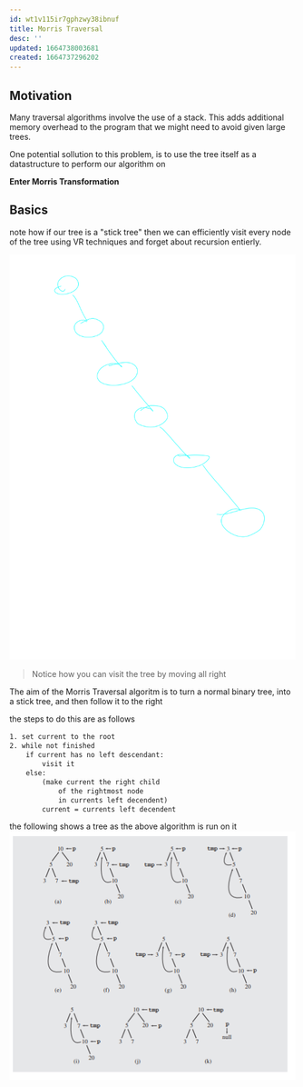 ```yaml
---
id: wt1v115ir7gphzwy38ibnuf
title: Morris Traversal
desc: ''
updated: 1664738003681
created: 1664737296202
---
```


## Motivation

Many traversal algorithms involve the use of a stack.
This adds additional memory overhead to the program that we might need to avoid given large trees.

One potential sollution to this problem, is to use the tree itself as a datastructure to perform our algorithm on

**Enter Morris Transformation**

## Basics

note how if our tree is a "stick tree"
then we can efficiently visit every node of the tree using VR techniques and forget about recursion entierly.

![lol](./assets/images/stick_tree.svg)
> Notice how you can visit the tree by moving all right

The aim of the Morris Traversal algoritm is to turn a normal binary tree, into a stick tree, and then follow it to the right


the steps to do this are as follows

    1. set current to the root
    2. while not finished
        if current has no left descendant:
            visit it
        else: 
            (make current the right child 
                of the rightmost node 
                in currents left decendent)
            current = currents left decendent

the following shows a tree as the above algorithm is run on it
![morris traversal example](./assets/images/MorrisTraversalExample.png)
